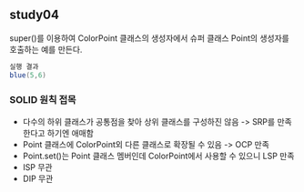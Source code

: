 ## study04

super()를 이용하여 ColorPoint 클래스의 생성자에서 슈퍼 클래스 Point의 생성자를 호출하는 예를 만든다.
```java
실행 결과
blue(5,6)
```

### SOLID 원칙 접목
- 다수의 하위 클래스가 공통점을 찾아 상위 클래스를 구성하진 않음 -> SRP를 만족한다고 하기엔 애매함
- Point 클래스에 ColorPoint외 다른 클래스로 확장될 수 있음 -> OCP 만족
- Point.set()는 Point 클래스 멤버인데 ColorPoint에서 사용할 수 있으니 LSP 만족
- ISP 무관
- DIP 무관
